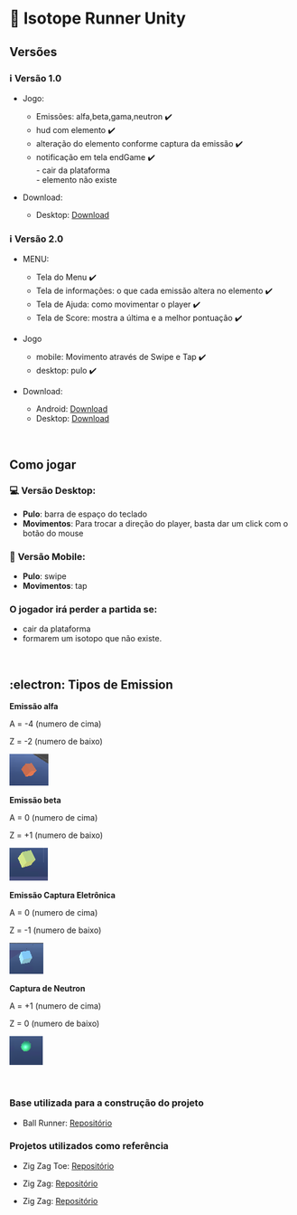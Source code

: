 # :rocket: Isotope Runner Unity

## **Versões**

### :information_source: **Versão 1.0** 

- Jogo:
    - Emissões: alfa,beta,gama,neutron :heavy_check_mark:
    - hud com elemento :heavy_check_mark:
    - alteração do elemento conforme captura da emissão :heavy_check_mark:
	- notificação em tela endGame :heavy_check_mark: </br>
			- cair da plataforma </br>
			- elemento não existe </br>

- Download: 
    - Desktop: [Download](https://github.com/paraujocaimi/isotopeInfiniteRunner/releases) 

### :information_source: **Versão 2.0** 

- MENU: 
    - Tela do Menu :heavy_check_mark:
    - Tela de informações: o que cada emissão altera no elemento  :heavy_check_mark:
    - Tela de Ajuda: como movimentar o player :heavy_check_mark:
    - Tela de Score: mostra a última e a melhor pontuação :heavy_check_mark:
- Jogo 
  - mobile: Movimento através de Swipe e Tap :heavy_check_mark:
  - desktop: pulo :heavy_check_mark:

- Download: 
    - Android: [Download](https://github.com/paraujocaimi/isotopeInfiniteRunner/releases/tag/v2.0)
    - Desktop: [Download](https://github.com/paraujocaimi/isotopeInfiniteRunner/releases/tag/v2.0)

<br> 

## **Como jogar** 

### :computer: **Versão Desktop:** 
- **Pulo**: barra de espaço do teclado 
- **Movimentos**: Para trocar a direção do player, basta dar um click com o botão do mouse

### :iphone: **Versão Mobile:** 
- **Pulo**: swipe 
- **Movimentos**: tap

### **O jogador irá perder a partida se:** 
- cair da plataforma
- formarem um isotopo que não existe. 

<br> 

## :electron: **Tipos de Emission**

**Emissão alfa** 

A = -4 (numero de cima)

Z = -2 (numero de baixo)

![Emissão Alfa - apresenta coloração vermelha](/Assets/imgs/alfa.png)


**Emissão beta**

A = 0 (numero de cima)

Z = +1 (numero de baixo)

![Emissão Beta - apresenta coloração amarela](/Assets/imgs/beta.png)


**Emissão Captura Eletrônica**

A = 0 (numero de cima)

Z = -1 (numero de baixo)

![Emissão Captura Eletrônica - apresenta coloração azul](/Assets/imgs/ec.png)


**Captura de Neutron** 

A = +1 (numero de cima)

Z = 0 (numero de baixo)

![Captura de neutron - apresenta coloração alaranjada](/Assets/imgs/neutron.png)


</br>

### Base utilizada para a construção do projeto 

- Ball Runner: [Repositório](https://code-projects.org/ball-runner-game-in-unity-engine-with-source-code/)

### Projetos utilizados como referência

- Zig Zag Toe: [Repositório](https://github.com/ibanezo/ZigZagToe)

- Zig Zag: [Repositório](https://github.com/asammalik11/ZigZag)

- Zig Zag: [Repositório](https://github.com/ShubhamGururani/Zig-Zag)
